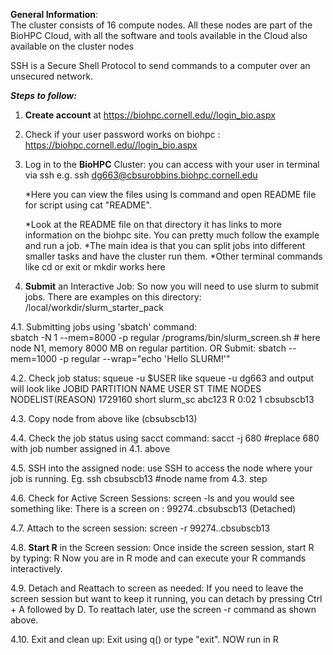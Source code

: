 
**General Information**:  
The cluster consists of 16 compute nodes. All these nodes are part of the BioHPC Cloud, with all the software and tools available in the Cloud also available on the cluster nodes

SSH is a Secure Shell Protocol to send commands to a computer over an unsecured network.


**_Steps to follow:_**

1. **Create account** at https://biohpc.cornell.edu//login_bio.aspx

2. Check if your user password works on biohpc : https://biohpc.cornell.edu//login_bio.aspx 

3. Log in to the **BioHPC** Cluster: you can access with your user in terminal via ssh e.g. ssh dg663@cbsurobbins.biohpc.cornell.edu

   *Here you can view the files using ls command and open README file for script using cat "README".
   
   *Look at the README file on that directory it has links to more information on the biohpc site. You can pretty much follow the          example and run a job. 
   *The main idea is that you can split jobs into different smaller tasks and have the cluster run them.
   *Other terminal commands like cd or exit or mkdir works here

5. **Submit** an Interactive Job: So now you will need to use slurm to submit jobs. There are examples on this directory: /local/workdir/slurm_starter_pack
   
4.1. Submitting jobs using 'sbatch' command:  
sbatch -N 1 --mem=8000 -p regular /programs/bin/slurm_screen.sh # here node N1, memory 8000 MB on regular partition. 
OR
Submit: sbatch --mem=1000 -p regular --wrap="echo 'Hello SLURM\!'"

4.2. Check job status: squeue -u $USER like squeue -u dg663 and output will look like 
        JOBID PARTITION     NAME     USER ST       TIME  NODES NODELIST(REASON)
      1729160     short slurm_sc    abc123  R       0:02      1 cbsubscb13

4.3. Copy node from above like (cbsubscb13)

4.4. Check the job status using sacct command: sacct -j 680 #replace 680 with job number assigned in 4.1. above

4.5. SSH into the assigned node: use SSH to access the node where your job is running. Eg. ssh cbsubscb13 #node name from 4.3. step

4.6. Check for Active Screen Sessions: screen -ls and you would see something like: 
There is a screen on : 
99274..cbsubscb13 (Detached)

4.7. Attach to the screen session: screen -r 99274..cbsubscb13

4.8. **Start R** in the Screen session: Once inside the screen session, start R by typing: 
        R
Now you are in R mode and can execute your R commands interactively.

4.9. Detach and Reattach to screen as needed: If you need to leave the screen session but want to keep it running, you can detach by pressing Ctrl + A followed by D.
To reattach later, use the screen -r command as shown above.

4.10. Exit and clean up: Exit using q() or type "exit".
NOW run in R







